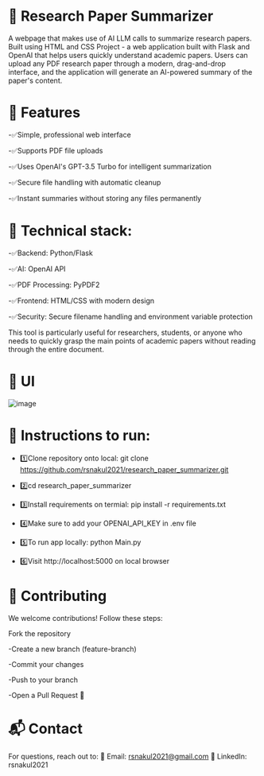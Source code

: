 # 🚀 Research Paper Summarizer
A webpage that makes use of AI LLM calls to summarize research papers. Built using HTML and CSS
Project - a web application built with Flask and OpenAI that helps users quickly understand academic papers. Users can upload any PDF research paper through a modern, drag-and-drop interface, and the application will generate an AI-powered summary of the paper's content.
# 📌 Features

-✅Simple, professional web interface

-✅Supports PDF file uploads

-✅Uses OpenAI's GPT-3.5 Turbo for intelligent summarization

-✅Secure file handling with automatic cleanup

-✅Instant summaries without storing any files permanently

# 📌 Technical stack:
-✅Backend: Python/Flask

-✅AI: OpenAI API

-✅PDF Processing: PyPDF2

-✅Frontend: HTML/CSS with modern design

-✅Security: Secure filename handling and environment variable protection

This tool is particularly useful for researchers, students, or anyone who needs to quickly grasp the main points of academic papers without reading through the entire document.

# 📌 UI
![image](https://github.com/user-attachments/assets/7120d80a-eeb5-4532-aa7d-9edbdc71a05a)

# 📌 Instructions to run:

- 1️⃣Clone repository onto local: git clone https://github.com/rsnakul2021/research_paper_summarizer.git
  
- 2️⃣cd research_paper_summarizer
  
- 3️⃣Install requirements on termial: pip install -r requirements.txt

- 4️⃣Make sure to add your OPENAI_API_KEY in .env file

- 5️⃣To run app locally: python Main.py

- 6️⃣Visit http://localhost:5000 on local browser

# 🤝 Contributing

We welcome contributions! Follow these steps:

Fork the repository

-Create a new branch (feature-branch)

-Commit your changes

-Push to your branch

-Open a Pull Request 🎉

# 📬 Contact

For questions, reach out to:
📧 Email: rsnakul2021@gmail.com
💼 LinkedIn: rsnakul2021
